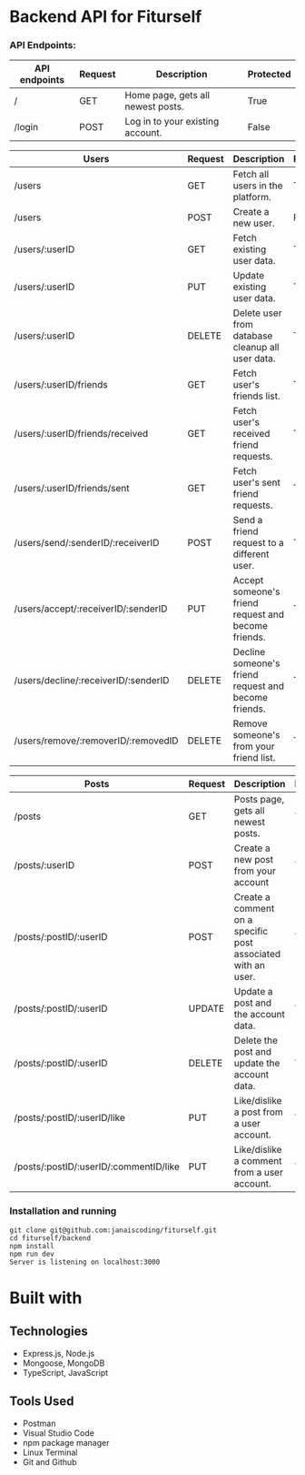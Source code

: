 # Backend API for Fiturself

### API Endpoints:

| API endpoints | Request | Description                       | Protected |
| ------------- | ------- | --------------------------------- | --------- |
| /             | GET     | Home page, gets all newest posts. | True      |
| /login        | POST    | Log in to your existing account.  | False     |

| Users                                | Request | Description                                          | Protected |
| ------------------------------------ | ------- | ---------------------------------------------------- | --------- |
| /users                               | GET     | Fetch all users in the platform.                     | True      |
| /users                               | POST    | Create a new user.                                   | False     |
| /users/:userID                       | GET     | Fetch existing user data.                            | True      |
| /users/:userID                       | PUT     | Update existing user data.                           | True      |
| /users/:userID                       | DELETE  | Delete user from database cleanup all user data.     | True      |
| /users/:userID/friends               | GET     | Fetch user's friends list.                           | True      |
| /users/:userID/friends/received      | GET     | Fetch user's received friend requests.               | True      |
| /users/:userID/friends/sent          | GET     | Fetch user's sent friend requests.                   | True      |
| /users/send/:senderID/:receiverID    | POST    | Send a friend request to a different user.           | True      |
| /users/accept/:receiverID/:senderID  | PUT     | Accept someone's friend request and become friends.  | True      |
| /users/decline/:receiverID/:senderID | DELETE  | Decline someone's friend request and become friends. | True      |
| /users/remove/:removerID/:removedID  | DELETE  | Remove someone's from your friend list.              | True      |

| Posts                                  | Request | Description                                                  | Protected |
| -------------------------------------- | ------- | ------------------------------------------------------------ | --------- |
| /posts                                 | GET     | Posts page, gets all newest posts.                           | True      |
| /posts/:userID                         | POST    | Create a new post from your account                          | True      |
| /posts/:postID/:userID                 | POST    | Create a comment on a specific post associated with an user. | True      |
| /posts/:postID/:userID                 | UPDATE  | Update a post and the account data.                          | True      |
| /posts/:postID/:userID                 | DELETE  | Delete the post and update the account data.                 | True      |
| /posts/:postID/:userID/like            | PUT     | Like/dislike a post from a user account.                     | True      |
| /posts/:postID/:userID/:commentID/like | PUT     | Like/dislike a comment from a user account.                  | True      |

### Installation and running

```
git clone git@github.com:janaiscoding/fiturself.git
cd fiturself/backend
npm install
npm run dev
Server is listening on localhost:3000
```

# Built with

## Technologies

- Express.js, Node.js
- Mongoose, MongoDB
- TypeScript, JavaScript

## Tools Used

- Postman
- Visual Studio Code
- npm package manager
- Linux Terminal
- Git and Github
